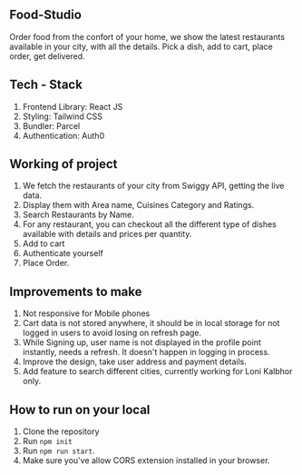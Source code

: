 ## Food-Studio
Order food from the confort of your home, we show the latest restaurants available in your city, with all the details. 
Pick a dish, add to cart, place order, get delivered.

## Tech - Stack
1. Frontend Library: React JS
2. Styling: Tailwind CSS
3. Bundler: Parcel
4. Authentication: Auth0

## Working of project
1. We fetch the restaurants of your city from Swiggy API, getting the live data.
2. Display them with Area name, Cuisines Category and Ratings.
3. Search Restaurants by Name.
4. For any restaurant, you can checkout all the different type of dishes available with details and prices per quantity.
5. Add to cart
6. Authenticate yourself
7. Place Order.

## Improvements to make
1. Not responsive for Mobile phones
2. Cart data is not stored anywhere, it should be in local storage for not logged in users to avoid losing on refresh page.
3. While Signing up, user name is not displayed in the profile point instantly, needs a refresh. It doesn't happen in logging in process.
4. Improve the design, take user address and payment details.
5. Add feature to search different cities, currently working for Loni Kalbhor only.

## How to run on your local
1. Clone the repository 
2. Run ```npm init```
3. Run ```npm run start```.
4. Make sure you've allow CORS extension installed in your browser.